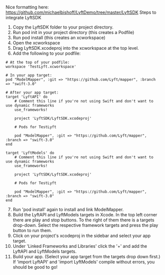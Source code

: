 Nice formatting here: https://github.com/michaelbishoff/LyftDemo/tree/master/LyftSDK
Steps to integrate LyftSDK  
1. Copy the LyftSDK folder to your project directory.  
2. Run pod init in your project directory (this creates a Podfile)  
3. Run pod install (this creates an xcworkspace)  
4. Open the xcworkspace  
5. Drag LyftSDK.xcodeproj into the xcworkspace at the top level.  
6. Add the following to your podfile:  
```
# At the top of your podfile:
workspace 'TestLyft.xcworkspace'
```
```
# In your app target:
pod "ModelMapper", :git => "https://github.com/Lyft/mapper", :branch => "swift-3.0"
```
```
# After your app target:
target 'LyftAPI' do
    # Comment this line if you're not using Swift and don't want to use dynamic frameworks
    use_frameworks!

    project 'LyftSDK/LyftSDK.xcodeproj'

    # Pods for TestLyft

    pod "ModelMapper", :git => "https://github.com/Lyft/mapper", :branch => "swift-3.0"
end

target 'LyftModels' do
    # Comment this line if you're not using Swift and don't want to use dynamic frameworks
    use_frameworks!

    project 'LyftSDK/LyftSDK.xcodeproj'

    # Pods for TestLyft

    pod "ModelMapper", :git => "https://github.com/Lyft/mapper", :branch => "swift-3.0"
end
```
7. Run 'pod install' again to install and link ModelMapper.
8. Build the LyftAPI and LyftModels targets in Xcode.
    In the top left corner there are play and stop buttons. To the right of them there is a targets drop-down.
    Select the respective framework targets and press the play button to run them.
9. Click on your project's xcodeproj in the sidebar and select your app target.
10. Under 'Linked Frameworks and Libraries' click the '+' and add the LyftAPI and LyftModels targets.
11. Build your app. (Select your app target from the targets drop down first.) 
    If 'import LyftAPI' and 'import LyftModels' compile without errors, you should be good to go!
